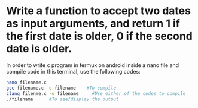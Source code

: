 # Write a function to accept two dates as input arguments, and return 1 if the first date is older, 0 if the second date is older.

In order to write c program in termux on android inside a nano file and compile code in this terminal, use the following codes:
```bash
nano filename.c
gcc filename.c -o filename    #To compile
clang filenme.c -o filename     #Use either of the codes to compile
./filename      #To see/display the output
```
